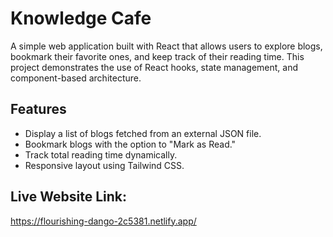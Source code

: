 # Knowledge Cafe

A simple web application built with React that allows users to explore blogs, bookmark their favorite ones, and keep track of their reading time. This project demonstrates the use of React hooks, state management, and component-based architecture.

## Features
- Display a list of blogs fetched from an external JSON file.
- Bookmark blogs with the option to "Mark as Read."
- Track total reading time dynamically.
- Responsive layout using Tailwind CSS.

## Live Website Link:
https://flourishing-dango-2c5381.netlify.app/
